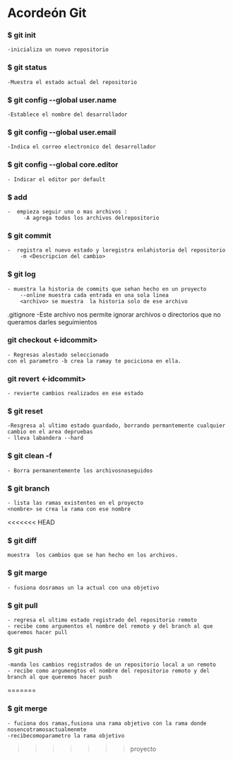 # Acordeón Git

### $ git init
    -inicializa un nuevo repositorio

### $ git status
    -Muestra el estado actual del repositorio

### $ git config --global user.name
    -Establece el nombre del desarrollador

### $ git config --global user.email
    -Indica el correo electronico del desarrollador

### $ git config  --global core.editor
    - Indicar el editor por default

### $ add
    -  empieza seguir uno o mas archivos :
         -A agrega todos los archivos delrepositorio

### $ git commit
    -  registra el nuevo estado y loregistra enlahistoria del repositorio
        -m <Descripcion del cambio>

### $ git log 
    - muestra la historia de commits que sehan hecho en un proyecto
        --online muestra cada entrada en una sola linea
        <archivo> se muestra  la historia solo de ese archivo

.gitignore
	-Este archivo nos permite ignorar archivos o directorios que no queramos darles seguimientos 


### git checkout <-idcommit> 
	- Regresas alestado seleccionado
	con el parametro -b crea la ramay te pociciona en ella.
	
### git revert <-idcommit>
	- revierte cambios realizados en ese estado

### $ git reset 
	-Resgresa al ultimo estado guardado, borrando permantemente cualquier cambio en el area depruebas
	- lleva labandera --hard

### $ git clean -f 
	- Borra permanentemente los archivosnoseguidos 


### $ git branch
	- lista las ramas existentes en el proyecto
	<nombre> se crea la rama con ese nombre 
<<<<<<< HEAD


### $ git diff 
	muestra  los cambios que se han hecho en los archivos.
### $ git marge 
	- fusiona dosramas un la actual con una objetivo

### $ git pull 
	- regresa el ultimo estado registrado del repositorio remoto
	- recibe como argumentos el nombre del remoto y del branch al que queremos hacer pull

### $ git push 
	-manda los cambios registrados de un repositorio local a un remoto 
	- recibe como argumengtos el nombre del repositorio remoto y del branch al que queremos hacer push
=======
### $ git merge
	- fuciona dos ramas,fusiona una rama objetivo con la rama donde nosencotramosactualmenmte 
	-recibecomoparametro la rama objetivo
>>>>>>> proyecto
